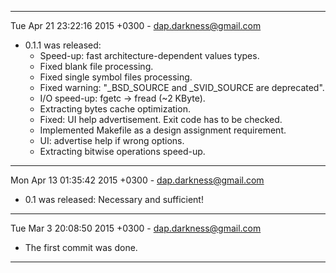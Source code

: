 -------------------------------------------------------------------
Tue Apr 21 23:22:16 2015 +0300 - dap.darkness@gmail.com

- 0.1.1 was released:
  * Speed-up: fast architecture-dependent values types.
  * Fixed blank file processing.
  * Fixed single symbol files processing.
  * Fixed warning: "_BSD_SOURCE and _SVID_SOURCE are deprecated".
  * I/O speed-up: fgetc → fread (~2 KByte).
  * Extracting bytes cache optimization.
  * Fixed: UI help advertisement. Exit code has to be checked.
  * Implemented Makefile as a design assignment requirement.
  * UI: advertise help if wrong options.
  * Extracting bitwise operations speed-up.

-------------------------------------------------------------------
Mon Apr 13 01:35:42 2015 +0300 - dap.darkness@gmail.com

- 0.1 was released:
  Necessary and sufficient!

-------------------------------------------------------------------
Tue Mar  3 20:08:50 2015 +0300 - dap.darkness@gmail.com

- The first commit was done.

-------------------------------------------------------------------
